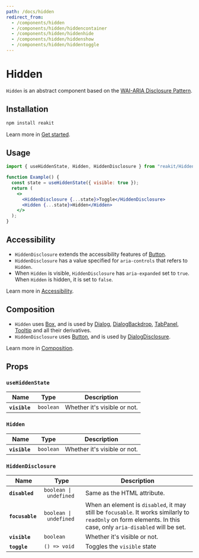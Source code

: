 ```yaml
---
path: /docs/hidden
redirect_from:
  - /components/hidden
  - /components/hidden/hiddencontainer
  - /components/hidden/hiddenhide
  - /components/hidden/hiddenshow
  - /components/hidden/hiddentoggle
---
```


# Hidden

`Hidden` is an abstract component based on the [WAI-ARIA Disclosure Pattern](https://www.w3.org/TR/wai-aria-practices/#disclosure).

## Installation

```sh
npm install reakit
```

Learn more in [Get started](/docs/get-started).

## Usage

```jsx
import { useHiddenState, Hidden, HiddenDisclosure } from "reakit/Hidden";

function Example() {
  const state = useHiddenState({ visible: true });
  return (
    <>
      <HiddenDisclosure {...state}>Toggle</HiddenDisclosure>
      <Hidden {...state}>Hidden</Hidden>
    </>
  );
}
```

## Accessibility

- `HiddenDisclosure` extends the accessibility features of [Button](/docs/button#accessibility).
- `HiddenDisclosure` has a value specified for `aria-controls` that refers to `Hidden`.
- When `Hidden` is visible, `HiddenDisclosure` has `aria-expanded` set to `true`. When `Hidden` is hidden, it is set to `false`.

Learn more in [Accessibility](/docs/accessibility).

## Composition

- `Hidden` uses [Box](/docs/box), and is used by [Dialog](/docs/dialog), [DialogBackdrop](/docs/dialog), [TabPanel](/docs/tab), [Tooltip](/docs/tooltip) and all their derivatives.
- `HiddenDisclosure` uses [Button](/docs/button), and is used by [DialogDisclosure](/docs/dialog).

Learn more in [Composition](/docs/composition#props-hooks).

## Props

<!-- Automatically generated -->

### `useHiddenState`

| Name | Type | Description |
|------|------|-------------|
| <strong><code>visible</code>&nbsp;</strong> | <code>boolean</code> | Whether it's visible or not. |

### `Hidden`

| Name | Type | Description |
|------|------|-------------|
| <strong><code>visible</code>&nbsp;</strong> | <code>boolean</code> | Whether it's visible or not. |

### `HiddenDisclosure`

| Name | Type | Description |
|------|------|-------------|
| <strong><code>disabled</code>&nbsp;</strong> | <code>boolean&nbsp;&#124;&nbsp;undefined</code> | Same as the HTML attribute. |
| <strong><code>focusable</code>&nbsp;</strong> | <code>boolean&nbsp;&#124;&nbsp;undefined</code> | When an element is `disabled`, it may still be `focusable`. It works similarly to `readOnly` on form elements. In this case, only `aria-disabled` will be set. |
| <strong><code>visible</code>&nbsp;</strong> | <code>boolean</code> | Whether it's visible or not. |
| <strong><code>toggle</code>&nbsp;</strong> | <code>()&nbsp;=&#62;&nbsp;void</code> | Toggles the `visible` state |
